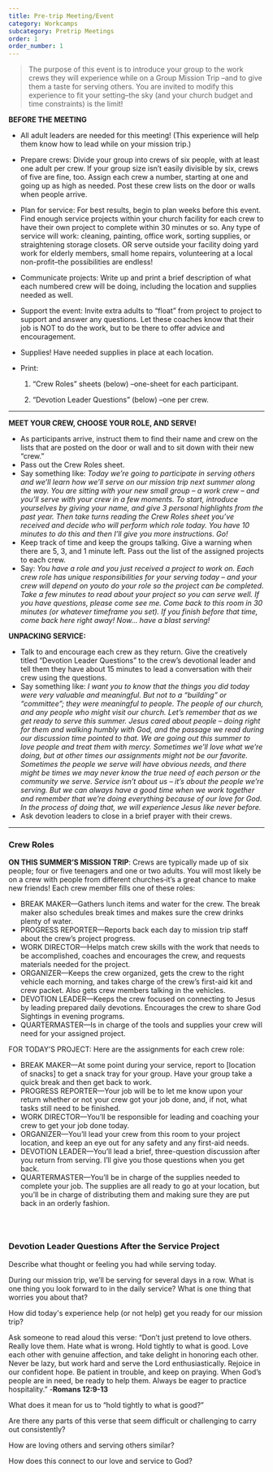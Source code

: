 ```yaml
---
title: Pre-trip Meeting/Event
category: Workcamps
subcategory: Pretrip Meetings
order: 1
order_number: 1
---
```


> The purpose of this event is to introduce your group to the work crews they will experience while on a Group Mission Trip –and to give them a taste for serving others. You are invited to modify this experience to fit your setting–the sky (and your church budget and time constraints) is the limit\!

**BEFORE THE MEETING**

* All adult leaders are needed for this meeting\! (This experience will help them know how to lead while on your mission trip.)&nbsp;

* Prepare crews: Divide your group into crews of six people, with at least one adult per crew. If your group size isn’t easily divisible by six, crews of five are fine, too. Assign each crew a number, starting at one and going up as high as needed. Post these crew lists on the door or walls when people arrive.&nbsp;

* Plan for service: For best results, begin to plan weeks before this event. Find enough service projects within your church facility for each crew to have their own project to complete within 30 minutes or so. Any type of service will work: cleaning, painting, office work, sorting supplies, or straightening storage closets. OR serve outside your facility doing yard work for elderly members, small home repairs, volunteering at a local non-profit–the possibilities are endless\!&nbsp;

* Communicate projects: Write up and print a brief description of what each numbered crew will be doing, including the location and supplies needed as well.&nbsp;

* Support the event: Invite extra adults to “float” from project to project to support and answer any questions. Let these coaches know that their job is NOT to do the work, but to be there to offer advice and encouragement.&nbsp;

* Supplies\! Have needed supplies in place at each location.&nbsp;

* Print:

  1. “Crew Roles” sheets (below) –one-sheet for each participant.

  2. “Devotion Leader Questions” (below) –one per crew.&nbsp;

---

**MEET YOUR CREW, CHOOSE YOUR ROLE, AND SERVE\!&nbsp;**

* As participants arrive, instruct them to find their name and crew on the lists that are posted on the door or wall and to sit down with their new “crew.”&nbsp;
* Pass out the Crew Roles sheet.&nbsp;
* Say something like: *Today we’re going to participate in serving others and we’ll learn how we’ll serve on our mission trip next summer along the way. You are sitting with your new small group – a work crew – and you’ll serve with your crew in a few moments. To start, introduce yourselves by giving your name, and give 3 personal highlights from the past year. Then take turns reading the Crew Roles sheet you’ve received and decide who will perform which role today. You have 10 minutes to do this and then I’ll give you more instructions. Go\!&nbsp;*
* Keep track of time and keep the groups talking. Give a warning when there are 5, 3, and 1 minute left. Pass out the list of the assigned projects to each crew.&nbsp;
* Say: *You have a role and you just received a project to work on. Each crew role has unique responsibilities for your serving today – and your crew will depend on youto do your role so the project can be completed. Take a few minutes to read about your project so you can serve well. If you have questions, please come see me. Come back to this room in 30 minutes (or whatever timeframe you set). If you finish before that time, come back here right away\! Now… have a blast serving\!&nbsp;*

**UNPACKING SERVICE:&nbsp;**

* Talk to and encourage each crew as they return. Give the creatively titled “Devotion Leader Questions” to the crew’s devotional leader and tell them they have about 15 minutes to lead a conversation with their crew using the questions.&nbsp;
* Say something like: *I want you to know that the things you did today were very valuable and meaningful. But not to a “building” or “committee”; they were meaningful to people. The people of our church, and any people who might visit our church. Let’s remember that as we get ready to serve this summer. Jesus cared about people – doing right for them and walking humbly with God, and the passage we read during our discussion time pointed to that. We are going out this summer to love people and treat them with mercy. Sometimes we’ll love what we’re doing, but at other times our assignments might not be our favorite. Sometimes the people we serve will have obvious needs, and there might be times we may never know the true need of each person or the community we serve. Service isn’t about us – it’s about the people we’re serving. But we can always have a good time when we work together and remember that we’re doing everything because of our love for God. In the process of doing that, we will experience Jesus like never before.&nbsp;*
* Ask devotion leaders to close in a brief prayer with their crews.&nbsp;

---

### **Crew Roles**

**ON THIS SUMMER’S MISSION TRIP**\: Crews are typically made up of six people; four or five teenagers and one or two adults. You will most likely be on a crew with people from different churches‑it’s a great chance to make new friends\! Each crew member fills one of these roles:

* BREAK MAKER—Gathers lunch items and water for the crew. The break maker also schedules break times and makes sure the crew drinks plenty of water.
* PROGRESS REPORTER—Reports back each day to mission trip staff about the crew’s project progress.
* WORK DIRECTOR—Helps match crew skills with the work that needs to be accomplished, coaches and encourages the crew, and requests materials needed for the project.
* ORGANIZER—Keeps the crew organized, gets the crew to the right vehicle each morning, and takes charge of the crew’s first-aid kit and crew packet. Also gets crew members talking in the vehicles.
* DEVOTION LEADER—Keeps the crew focused on connecting to Jesus by leading prepared daily devotions. Encourages the crew to share God Sightings in evening programs.
* QUARTERMASTER—Is in charge of the tools and supplies your crew will need for your assigned project.

FOR TODAY’S PROJECT: Here are the assignments for each crew role:

* BREAK MAKER—At some point during your service, report to \[location of snacks\] to get a snack tray for your group. Have your group take a quick break and then get back to work.
* PROGRESS REPORTER—Your job will be to let me know upon your return whether or not your crew got your job done, and, if not, what tasks still need to be finished.
* WORK DIRECTOR—You’ll be responsible for leading and coaching your crew to get your job done today.
* ORGANIZER—You’ll lead your crew from this room to your project location, and keep an eye out for any safety and any first-aid needs.
* DEVOTION LEADER—You’ll lead a brief, three-question discussion after you return from serving. I’ll give you those questions when you get back.
* QUARTERMASTER—You’ll be in charge of the supplies needed to complete your job. The supplies are all ready to go at your location, but you’ll be in charge of distributing them and making sure they are put back in an orderly fashion.

### &nbsp;

### **Devotion Leader Questions After the Service Project&nbsp;**

Describe what thought or feeling you had while serving today.&nbsp;

During our mission trip, we’ll be serving for several days in a row. What is one thing you look forward to in the daily service? What is one thing that worries you about that?&nbsp;

How did today's experience help (or not help) get you ready for our mission trip?&nbsp;

Ask someone to read aloud this verse: “Don’t just pretend to love others. Really love them. Hate what is wrong. Hold tightly to what is good. Love each other with genuine affection, and take delight in honoring each other. Never be lazy, but work hard and serve the Lord enthusiastically. Rejoice in our confident hope. Be patient in trouble, and keep on praying. When God’s people are in need, be ready to help them. Always be eager to practice hospitality.” -**Romans 12:9-13&nbsp;**

What does it mean for us to “hold tightly to what is good?”&nbsp;

Are there any parts of this verse that seem difficult or challenging to carry out consistently?&nbsp;

How are loving others and serving others similar?&nbsp;

How does this connect to our love and service to God?&nbsp;

&nbsp;
